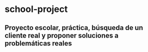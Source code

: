 # school-project

 ## Proyecto escolar, práctica, búsqueda de un cliente real y proponer soluciones a problemáticas reales
